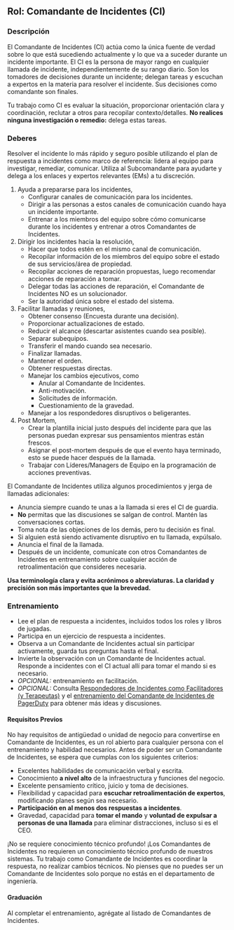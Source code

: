 ## Rol: Comandante de Incidentes (CI)

### Descripción

El Comandante de Incidentes (CI) actúa como la única fuente de verdad sobre lo que está sucediendo actualmente y lo que va a suceder durante un incidente importante. El CI es la persona de mayor rango en cualquier llamada de incidente, independientemente de su rango diario. Son los tomadores de decisiones durante un incidente; delegan tareas y escuchan a expertos en la materia para resolver el incidente. Sus decisiones como comandante son finales.

Tu trabajo como CI es evaluar la situación, proporcionar orientación clara y coordinación, reclutar a otros para recopilar contexto/detalles. **No realices ninguna investigación o remedio:** delega estas tareas.

### Deberes

Resolver el incidente lo más rápido y seguro posible utilizando el plan de respuesta a incidentes como marco de referencia: lidera al equipo para investigar, remediar, comunicar. Utiliza al Subcomandante para ayudarte y delega a los enlaces y expertos relevantes (EMs) a tu discreción.

1. Ayuda a prepararse para los incidentes,
    * Configurar canales de comunicación para los incidentes.
    * Dirigir a las personas a estos canales de comunicación cuando haya un incidente importante.
    * Entrenar a los miembros del equipo sobre cómo comunicarse durante los incidentes y entrenar a otros Comandantes de Incidentes.
1. Dirigir los incidentes hacia la resolución,
    * Hacer que todos estén en el mismo canal de comunicación.
    * Recopilar información de los miembros del equipo sobre el estado de sus servicios/área de propiedad.
    * Recopilar acciones de reparación propuestas, luego recomendar acciones de reparación a tomar.
    * Delegar todas las acciones de reparación, el Comandante de Incidentes NO es un solucionador.
    * Ser la autoridad única sobre el estado del sistema.
1. Facilitar llamadas y reuniones,
    * Obtener consenso (Encuesta durante una decisión).
    * Proporcionar actualizaciones de estado.
    * Reducir el alcance (descartar asistentes cuando sea posible).
    * Separar subequipos.
    * Transferir el mando cuando sea necesario.
    * Finalizar llamadas.
    * Mantener el orden.
    * Obtener respuestas directas.
    * Manejar los cambios ejecutivos, como
        * Anular al Comandante de Incidentes.
        * Anti-motivación.
        * Solicitudes de información.
        * Cuestionamiento de la gravedad.
    * Manejar a los respondedores disruptivos o beligerantes.
1. Post Mortem,
    * Crear la plantilla inicial justo después del incidente para que las personas puedan expresar sus pensamientos mientras están frescos.
    * Asignar el post-mortem después de que el evento haya terminado, esto se puede hacer después de la llamada.
    * Trabajar con Líderes/Managers de Equipo en la programación de acciones preventivas.

El Comandante de Incidentes utiliza algunos procedimientos y jerga de llamadas adicionales:

* Anuncia siempre cuando te unas a la llamada si eres el CI de guardia.
* **No** permitas que las discusiones se salgan de control. Mantén las conversaciones cortas.
* Toma nota de las objeciones de los demás, pero tu decisión es final.
* Si alguien está siendo activamente disruptivo en tu llamada, expúlsalo.
* Anuncia el final de la llamada.
* Después de un incidente, comunícate con otros Comandantes de Incidentes en entrenamiento sobre cualquier acción de retroalimentación que consideres necesaria.

**Usa terminología clara y evita acrónimos o abreviaturas. La claridad y precisión son más importantes que la brevedad.**

### Entrenamiento

* Lee el plan de respuesta a incidentes, incluidos todos los roles y libros de jugadas.
* Participa en un ejercicio de respuesta a incidentes.
* Observa a un Comandante de Incidentes actual sin participar activamente, guarda tus preguntas hasta el final.
* Invierte la observación con un Comandante de Incidentes actual. Responde a incidentes con el CI actual allí para tomar el mando si es necesario.
* _OPCIONAL:_ entrenamiento en facilitación.
* _OPCIONAL:_ Consulta [Respondedores de Incidentes como Facilitadores (y Terapeutas)](#FIX) y el [entrenamiento del Comandante de Incidentes de PagerDuty](https://response.pagerduty.com/training/incident_commander/) para obtener más ideas y discusiones.

#### Requisitos Previos

No hay requisitos de antigüedad o unidad de negocio para convertirse en Comandante de Incidentes, es un rol abierto para cualquier persona con el entrenamiento y habilidad necesarios. Antes de poder ser un Comandante de Incidentes, se espera que cumplas con los siguientes criterios:

* Excelentes habilidades de comunicación verbal y escrita.
* Conocimiento **a nivel alto** de la infraestructura y funciones del negocio.
* Excelente pensamiento crítico, juicio y toma de decisiones.
* Flexibilidad y capacidad para **escuchar retroalimentación de expertos**, modificando planes según sea necesario.
* **Participación en al menos dos respuestas a incidentes**.
* Gravedad, capacidad para **tomar el mando** y **voluntad de expulsar a personas de una llamada** para eliminar distracciones, incluso si es el CEO.

¡No se requiere conocimiento técnico profundo! ¡Los Comandantes de Incidentes no requieren un conocimiento técnico profundo de nuestros sistemas. Tu trabajo como Comandante de Incidentes es coordinar la respuesta, no realizar cambios técnicos. No pienses que no puedes ser un Comandante de Incidentes solo porque no estás en el departamento de ingeniería.

#### Graduación

Al completar el entrenamiento, agrégate al listado de Comandantes de Incidentes.

